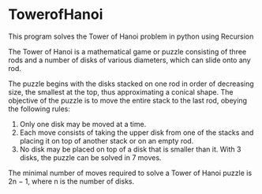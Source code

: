 # TowerofHanoi

This program solves the Tower of Hanoi problem in python using Recursion

The Tower of Hanoi is a mathematical game or puzzle consisting of three rods and a number of disks of various diameters, which can slide onto any rod. 

The puzzle begins with the disks stacked on one rod in order of decreasing size, the smallest at the top, thus approximating a conical shape. The objective of the puzzle is to move the entire stack to the last rod, obeying the following rules:  
1. Only one disk may be moved at a time. 
2. Each move consists of taking the upper disk from one of the stacks and placing it on top of another stack or on an empty rod. 
3. No disk may be placed on top of a disk that is smaller than it. With 3 disks, the puzzle can be solved in 7 moves. 

The minimal number of moves required to solve a Tower of Hanoi puzzle is 2n − 1, where n is the number of disks.

